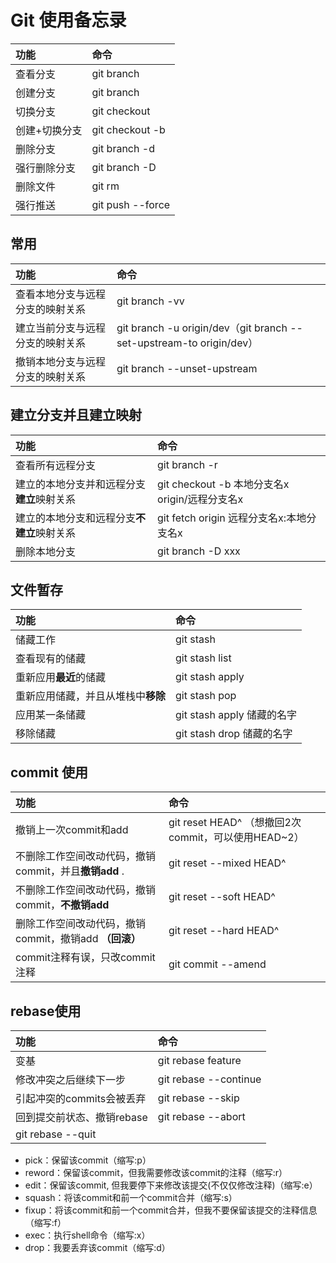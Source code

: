 
# Git 使用备忘录

|功能| 命令|
|:---|:---|
查看分支 | git branch
创建分支 | git branch <name>
切换分支 | git checkout <name>
创建+切换分支 | git checkout -b <name>
删除分支 | git branch -d <name>
强行删除分支 | git branch -D <name>
删除文件 | git rm <name>
强行推送|  git push --force

## 常用

|功能| 命令|
|:---|:---|
查看本地分支与远程分支的映射关系 | git branch -vv
建立当前分支与远程分支的映射关系 | git branch -u origin/dev（git branch --set-upstream-to origin/dev）
撤销本地分支与远程分支的映射关系 | git branch --unset-upstream

## 建立分支并且建立映射
|功能| 命令|
|:---|:---|
查看所有远程分支 | git branch -r
建立的本地分支并和远程分支**建立**映射关系 | git checkout -b 本地分支名x origin/远程分支名x
建立的本地分支和远程分支**不建立**映射关系 | git fetch origin 远程分支名x:本地分支名x
删除本地分支 | git branch -D  xxx

## 文件暂存

|功能| 命令|
|:---|:---|
储藏工作 | git stash
查看现有的储藏 | git stash list
重新应用**最近**的储藏 | git stash apply
重新应用储藏，并且从堆栈中**移除** | git stash pop
应用某一条储藏 | git stash apply 储藏的名字
移除储藏 | git stash drop 储藏的名字

## commit 使用

|功能| 命令|
|:---|:---|
撤销上一次commit和add | git reset HEAD^ （想撤回2次commit，可以使用HEAD~2）
不删除工作空间改动代码，撤销commit，并且**撤销add** . | git reset --mixed HEAD^
不删除工作空间改动代码，撤销commit，**不撤销add** | git reset --soft HEAD^
删除工作空间改动代码，撤销commit，撤销add **（回滚）** | git reset --hard HEAD^
commit注释有误，只改commit注释 | git commit --amend


## rebase使用

|功能| 命令|
|:---|:---|
变基 | git rebase feature
修改冲突之后继续下一步 | git rebase --continue 
引起冲突的commits会被丢弃 | git rebase --skip 
回到提交前状态、撤销rebase | git rebase  --abort 
| git rebase  --quit

- pick：保留该commit（缩写:p）
- reword：保留该commit，但我需要修改该commit的注释（缩写:r）
- edit：保留该commit, 但我要停下来修改该提交(不仅仅修改注释)（缩写:e）
- squash：将该commit和前一个commit合并（缩写:s）
- fixup：将该commit和前一个commit合并，但我不要保留该提交的注释信息（缩写:f）
- exec：执行shell命令（缩写:x）
- drop：我要丢弃该commit（缩写:d）
